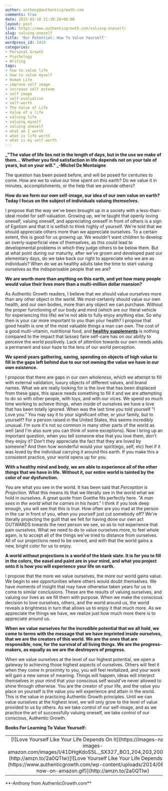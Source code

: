 ```yaml
---
author: anthony@authenticgrowth.com
comments: true
date: 2015-02-10 21:30:28+00:00
layout: post
link: https://www.authenticgrowth.com/valuing-oneself/
slug: valuing-oneself
title: 'Our Potential: How To Value Yourself'
wordpress_id: 1419
categories:
- Personal Growth
- Psychology
- Writing
tags:
- how to value life
- how to value myself
- Human Life
- improve self image
- increase self esteem
- self image
- self-evaluation
- self-worth
- The Value of Life
- Value of a life
- valuing life
- valuing myself
- valuing oneself
- what am I worth
- what is life worth
- what is my self worth
---
```


**_"The value of life lies not in the length of days, but in the use we make of them... Whether you find satisfaction in life depends not on your tale of years, but on your will." _-Michel De Montaigne**

The question has been posed before, and will be posed for centuries to come. How are we to value our time spent on this earth? Do we value it in minutes, accomplishments, or the help that we provide others?

**How do we form our own self-image, our idea of our own value on earth? Today I focus on the subject of individuals valuing _themselves_.**

I propose that the way we've been brought up in a society with a less-than-ideal model for self-valuation. Growing up, we're taught that openly loving oneself, valuing oneself, and appreciating oneself in front of others is a sign of Egotism and that it is selfish to think highly of yourself. We're told that we should appreciate others more than we appreciate ourselves. To a certain extent, this is good for us growing up. We wouldn't want children to develop an overly-superficial view of themselves, as this could lead to developmental problems in which they judge others to be below them. But at what point during our maturity, after we've grown and developed past our elementary days, do we take back our right to appreciate who we are as individuals? When do we as healthy adults take the time to start valuing ourselves as the indispensable people that we are?

**We are worth more than anything on this earth, and yet how many people would value their lives more than a multi-million dollar mansion?**

As Authentic Growth readers, I believe that we should value ourselves more than any other object in the world. We most-certainly should value our own health, and our own bodies, more than any object we can purchase. Without the proper functioning of our body and mind (which are our literal vehicle for experiencing this life) we're not able to fully enjoy anything else. So why then is your car more important to you than your health? I propose that good health is one of the most valuable things a man can own. The cost of a good multi-vitamin, nutritional food, and **[healthy supplements](http://www.authenticgrowth.com/nutrition/)** is nothing compared to the impact that laissez faire self-care has on our ability to perceive the world positively. Lack of attention towards our own needs adds a permanent and sour haze to the lens of our world perception.

**We spend years gathering, saving, spending on objects of high value to fill in the gaps left behind due to our not owning the value we have in our own existence.**

I propose that there are gaps in our own _wholeness_, which we attempt to fill with external validation, luxury objects of different values, and brand names. What we are really looking for is the love that has been displaced from these gaps, this space needs something to fill it and we are attempting to do so with other people, with toys, and with our vices. We spend so much time working to achieve things, when inside of ourselves we have a love that has been totally ignored. When was the last time you told yourself "I Love you." You may say it to your significant other, or your family, but to yourself? For a person raised in the United States, this seems incredibly unusual. I'm sure it's not so common in many other parts of the world as well (and I'm also sure you can think of some exceptions). Now I bring up an important question, when you tell someone else that you love them, don't they enjoy it? Don't they appreciate the fact that they are loved by someone? And then how wonderful would your spirit(ego, self, etc) feel if it was loved by the individual carrying it around this earth. If you make this a consistent practice, your world opens up for you.

**With a healthy mind and body, we are able to experience all of the other things that we have in life. Without it, our entire world is tainted by the color of our dysfunction.**

You are what you see in the world. It has been said that _Perception is Projection_. What this means its that we literally see in the world what we hold in ourselves. A great quote from Goethe fits perfectly here. _"A man sees in the world what he carries in his heart."_ I think if you look deep enough, you will see that this is true. How often are you mad at the person in the car in front of you, when you yourself just cut somebody off? We're literally projecting the guilt that we felt for having done our own act OUTWARDS towards the next person we see, so as to not experience that pain ourselves. What we need to do to value ourselves more, to feel whole again, is to accept all of the things we've tried to distance from ourselves. All of our projections need to be owned, and with that the world gains a new, bright color for us to enjoy.

**A world without projections is a world of the blank slate. It is for you to fill in the colors, the easel and paint are in your mind, and what you project onto it is how you will experience your life on earth.**<!-- more -->

I propose that the more we value ourselves, the more our world gains value. We begin to see opportunities where others would doubt themselves. We have moments of insight that may have otherwise taken years for us to come to similar conclusions. These are the results of valuing ourselves, and valuing our lives as we fill them with purpose. When we make the conscious decision to love ourselves, others, and the world around us, the world reveals a brightness in turn that allows us to enjoy it that much more. As we appreciate the things we have, we realize just how much more there is to appreciate around us.

**When we value ourselves for the incredible potential that we all hold, we come to terms with the message that we have imprinted inside ourselves, that we are the creators of this world. We are the ones that are responsible, now, for the survival of all living things. We are the progress-makers, as equally as we are the destroyers of progress.**

When we value ourselves at the level of our highest potential, we open a gateway to achieving those highest aspects of ourselves. Others will feel it when they come in proximity to you, you will feel revitalized, and your work will gain a new sense of meaning. Things will happen, ideas will interject themselves in your mind that your conscious self would've never allowed to shine through otherwise. You are the creator of your life, and the value you place on yourself is the value you will experience and attain in the world. This is the value in practicing Authentic Growth principles. Until we can value ourselves at the highest level, we will only grow to the level of value provided to us by others. As we take control of our self-image, and as we practice the art of successfully valuing oneself, we take control of our conscious, Authentic Growth.

**Books For Learning To Value Yourself:**
<table >
<tbody >
<tr align="center" >

<td >[![Love Yourself Like Your Life Depends On It](https://images-na.ssl-images-amazon.com/images/I/41DHgKdoS5L._SX327_BO1,204,203,200_.jpg)](http://amzn.to/2a0QTIw)[![Love Yourself Like Your Life Depends On It](https://www.authenticgrowth.com/wp-content/uploads/2014/08/buy-now-on-amazon.gif)](http://amzn.to/2a0QTIw)
</td>

<td >[![Journey Into Love](https://images-na.ssl-images-amazon.com/images/I/51wzG7s20uL._SX303_BO1,204,203,200_.jpg)](http://amzn.to/29Npz2a)[![Journey Into Love](https://www.authenticgrowth.com/wp-content/uploads/2014/08/buy-now-on-amazon.gif)](http://amzn.to/29Npz2a)
</td>

<td >[![Choose Yourself](https://images-na.ssl-images-amazon.com/images/I/41NQV1frrTL._SX331_BO1,204,203,200_.jpg)](http://amzn.to/2btaGBb)[![Choose Yourself](https://www.authenticgrowth.com/wp-content/uploads/2014/08/buy-now-on-amazon.gif)](http://amzn.to/2btaGBb)
</td>
</tr>
</tbody>
</table>
**-Anthony from AuthenticGrowth.com**
